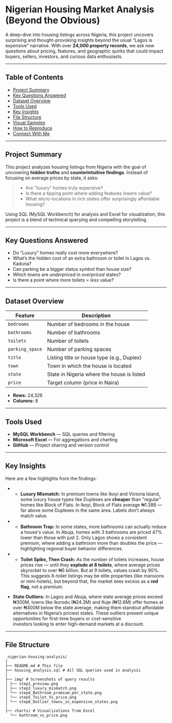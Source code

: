# Nigerian Housing Market Analysis (Beyond the Obvious)

A deep-dive into housing listings across Nigeria, this project uncovers surprising and thought-provoking insights beyond the usual “Lagos is expensive” narrative. With over **24,000 property records**, we ask new questions about pricing, features, and geographic quirks that could impact buyers, sellers, investors, and curious data enthusiasts.

---

## Table of Contents
- [Project Summary](#-project-summary)
- [Key Questions Answered](#-key-questions-answered)
- [Dataset Overview](#-dataset-overview)
- [Tools Used](#️-tools-used)
- [Key Insights](#-key-insights)
- [File Structure](#-file-structure)
- [Visual Samples](#-visual-samples)
- [How to Reproduce](#-how-to-reproduce)
- [Connect With Me](#-connect-with-me)

---

##  Project Summary

This project analyzes housing listings from Nigeria with the goal of uncovering **hidden truths** and **counterintuitive findings**. Instead of focusing on average prices by state, it asks:

> - Are "luxury" homes truly expensive?
> - Is there a tipping point where adding features *lowers* value?
> - What micro-locations in rich states offer surprisingly affordable housing?

Using SQL (MySQL Workbench) for analysis and Excel for visualization, this project is a blend of technical querying and compelling storytelling.

---

## Key Questions Answered

- Do “Luxury” homes really cost more everywhere?
- What’s the hidden cost of an extra bathroom or toilet in Lagos vs. Kaduna?
- Can parking be a bigger status symbol than house size?
- Which towns are *underpriced* in *overpriced* states?
- Is there a point where more toilets = *less* value?

---

## Dataset Overview

| Feature         | Description                                |
|-----------------|--------------------------------------------|
| `bedrooms`      | Number of bedrooms in the house            |
| `bathrooms`     | Number of bathrooms                        |
| `toilets`       | Number of toilets                          |
| `parking_space` | Number of parking spaces                   |
| `title`         | Listing title or house type (e.g., Duplex) |
| `town`          | Town in which the house is located         |
| `state`         | State in Nigeria where the house is listed |
| `price`         | Target column (price in Naira)             |

- **Rows:** 24,326
- **Columns:** 8

---

## Tools Used

- **MySQL Workbench** — SQL queries and filtering
- **Microsoft Excel** — For aggregations and charting
- **GitHub** — Project sharing and version control

---

## Key Insights

Here are a few highlights from the findings:

- - **Luxury Mismatch:** In premium towns like Ikoyi and Victoria Island, some luxury house types like Duplexes are **cheaper** than "regular" homes like Block of Flats. In Ikoyi, Block 
                         of Flats average ₦1.38B — far above some Duplexes in the same area. Labels don’t always match value.
- - **Bathroom Trap:** In some states, more bathrooms can actually reduce a house's value. In Abuja, homes with 3 bathrooms are priced 47% lower than those with just 2. Only Lagos shows 
                       a consistent premium, where adding a bathroom more than doubles the price — highlighting regional buyer behavior differences.

- - **Toilet Spike, Then Crash:** As the number of toilets increases, house prices rise — until they **explode at 8 toilets**, where average prices skyrocket to over ₦5 billion. But at 
                                  9 toilets, values crash by 90%. This suggests 8-toilet listings may be elite properties (like mansions or mini-hotels), but beyond that, the market 
                                  sees excess as a **red flag**, not a premium.
 
- **State Outliers:** In Lagos and Abuja, where state average prices exceed ₦300M, towns like Ikorodu (₦24.3M) and Kuje (₦12.6M) offer homes at over ₦300M below the state average, 
                      making them standout affordable alternatives in Nigeria’s priciest states. These outliers present unique opportunities for first-time buyers or cost-sensitive  
                      investors looking to enter high-demand markets at a discount.

---

## File Structure
```text
 nigerian-housing-analysis/
│
├── README.md # This file
├── housing_analysis.sql # All SQL queries used in analysis
│
├── img/ # Screenshots of query results
│ ├── step1_preview.png
│ ├── step3_luxury_mismatch.png
│ └── step4_Bathroom_premium_per_state.png
│ └── step5_Toilet_Vs_price.png
│ └── step6_Outlier_towns_in_expensive_states.png
│
├── charts/ # Visualizations from Excel
  └── bathroom_vs_price.png





